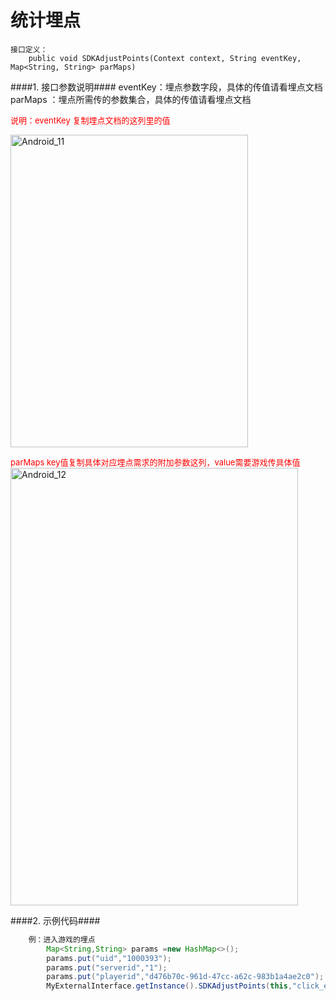 # 统计埋点 #
    接口定义：
		public void SDKAdjustPoints(Context context, String eventKey, Map<String, String> parMaps)

####1. 接口参数说明####
eventKey：埋点参数字段，具体的传值请看埋点文档                         
parMaps ：埋点所需传的参数集合，具体的传值请看埋点文档

<font color=red size=2>说明：eventKey 复制埋点文档的这列里的值</font>

 <img src="../images/Android_11.png" width = "380" height = "500" alt="Android_11" align=center />

<font color=red size=2>parMaps key值复制具体对应埋点需求的附加参数这列，value需要游戏传具体值</font>
 <img src="../images/Android_12.png" width = "460" height = "700" alt="Android_12" align=center />

####2. 示例代码####
```java
    例：进入游戏的埋点
		Map<String,String> params =new HashMap<>();
        params.put("uid","1000393");
        params.put("serverid","1");
        params.put("playerid","d476b70c-961d-47cc-a62c-983b1a4ae2c0");
        MyExternalInterface.getInstance().SDKAdjustPoints(this,"click_entry_game",params);
	
```